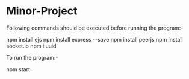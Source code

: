# Minor-Project

Following commands should be executed before running the program:-

npm install ejs
npm install express --save
npm install peerjs
npm install socket.io
npm i uuid

To run the program:-

npm start
